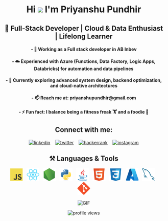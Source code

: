 <h1 align="center">Hi <img src="https://media.giphy.com/media/hvRJCLFzcasrR4ia7z/giphy.gif" width="28"> I'm Priyanshu Pundhir</h1>

<h2 align="center">🚀 Full-Stack Developer | Cloud & Data Enthusiast | Lifelong Learner</h2>

<h4 align="center">- 🔭 Working as a Full stack developer in AB Inbev</h4>
<h4 align="center">- ☁️ Experienced with Azure (Functions, Data Factory, Logic Apps, Databricks) for automation and data pipelines</h4>
<h4 align="center">- 🌱 Currently exploring advanced system design, backend optimization, and cloud-native architectures</h4>
<h4 align="center">- 📫 Reach me at: priyanshupundhir@gmail.com</h4>
<h4 align="center">- ⚡ Fun fact: I balance being a fitness freak 🏋️ and a foodie 🍕</h4>

<h2 align="center">Connect with me:</h2>
<p align="center">
<a href="https://linkedin.com/in/priyanshupundhir" target="blank"><img align="center" src="https://raw.githubusercontent.com/rahuldkjain/github-profile-readme-generator/master/src/images/icons/Social/linked-in-alt.svg" alt="linkedin" height="30" width="40" /></a> &nbsp;&nbsp;
<a href="https://twitter.com/pundhirpriyansh" target="blank"><img align="center" src="https://raw.githubusercontent.com/rahuldkjain/github-profile-readme-generator/master/src/images/icons/Social/twitter.svg" alt="twitter" height="30" width="40" /></a> &nbsp;&nbsp;
<a href="https://www.hackerrank.com/priyanshupundhir" target="blank"><img align="center" src="https://raw.githubusercontent.com/rahuldkjain/github-profile-readme-generator/master/src/images/icons/Social/hackerrank.svg" alt="hackerrank" height="30" width="40" /></a> &nbsp;&nbsp;
<a href="https://instagram.com/priyanshupundhir" target="blank"><img align="center" src="https://raw.githubusercontent.com/rahuldkjain/github-profile-readme-generator/master/src/images/icons/Social/instagram.svg" alt="instagram" height="30" width="40" /></a>
</p>

<h2 align="center">⚒️ Languages & Tools</h2>
<p align="center">
  <img src="https://raw.githubusercontent.com/devicons/devicon/master/icons/javascript/javascript-original.svg" width="40" height="40"/> &nbsp;
  <img src="https://raw.githubusercontent.com/devicons/devicon/master/icons/react/react-original.svg" width="40" height="40"/> &nbsp;
  <img src="https://raw.githubusercontent.com/devicons/devicon/master/icons/nodejs/nodejs-original.svg" width="40" height="40"/> &nbsp;
  <img src="https://raw.githubusercontent.com/devicons/devicon/master/icons/python/python-original.svg" width="40" height="40"/> &nbsp;
  <img src="https://raw.githubusercontent.com/devicons/devicon/master/icons/java/java-original.svg" width="40" height="40"/> &nbsp;
  <img src="https://raw.githubusercontent.com/devicons/devicon/master/icons/html5/html5-original.svg" width="40" height="40"/> &nbsp;
  <img src="https://raw.githubusercontent.com/devicons/devicon/master/icons/css3/css3-original.svg" width="40" height="40"/> &nbsp;
  <img src="https://raw.githubusercontent.com/devicons/devicon/master/icons/azure/azure-original.svg" width="40" height="40"/> &nbsp;
  <img src="https://raw.githubusercontent.com/devicons/devicon/master/icons/mysql/mysql-original.svg" width="40" height="40"/> &nbsp;
  <img src="https://raw.githubusercontent.com/devicons/devicon/master/icons/git/git-original.svg" width="40" height="40"/>
</p>


<p align="center">
  <img alt="GIF" src="https://github.com/abhisheknaiidu/abhisheknaiidu/blob/master/code.gif?raw=true" width="500" height="320" />
</p>

<p align="center">
  <img src="https://komarev.com/ghpvc/?username=priyanshupundhir&label=Profile%20views&color=0e75b6&style=flat" alt="profile views" />
</p>
